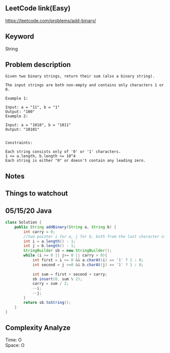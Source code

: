 ## LeetCode link(Easy)
https://leetcode.com/problems/add-binary/

## Keyword
String

## Problem description
```
Given two binary strings, return their sum (also a binary string).

The input strings are both non-empty and contains only characters 1 or 0.

Example 1:

Input: a = "11", b = "1"
Output: "100"
Example 2:

Input: a = "1010", b = "1011"
Output: "10101"
 

Constraints:

Each string consists only of '0' or '1' characters.
1 <= a.length, b.length <= 10^4
Each string is either "0" or doesn't contain any leading zero.
```



## Notes


## Things to watchout

## 05/15/20 Java

```java
class Solution {
    public String addBinary(String a, String b) {
        int carry = 0;
        //two pointer i for a, j for b, both from the last character of each string
        int i = a.length() - 1;
        int j = b.length() - 1;
        StringBuilder sb = new StringBuilder();
        while (i >= 0 || j>= 0 || carry > 0){
            int first = i >= 0 && a.charAt(i) == '1' ? 1 : 0;
            int second = j >=0 && b.charAt(j) == '1' ? 1 : 0;
            
            int sum = first + second + carry;
            sb.insert(0, sum % 2);
            carry = sum / 2;
            --i;
            --j;
        }
        return sb.toString();
    }
}

```
## Complexity Analyze
Time: O       \
Space: O